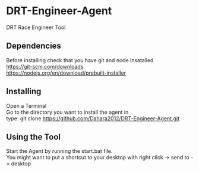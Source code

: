 # DRT-Engineer-Agent

DRT Race Engineer Tool

## Dependencies

Before installing check that you have git and node insatalled \
https://git-scm.com/downloads \
https://nodejs.org/en/download/prebuilt-installer

## Installing

Open a Terminal\
Go to the directory you want to install the agent in \
type: git clone https://github.com/Dahara2012/DRT-Engineer-Agent.git

## Using the Tool

Start the Agent by running the start.bat file. \
You might want to put a shortcut to your desktop with right click -> send to -> desktop
